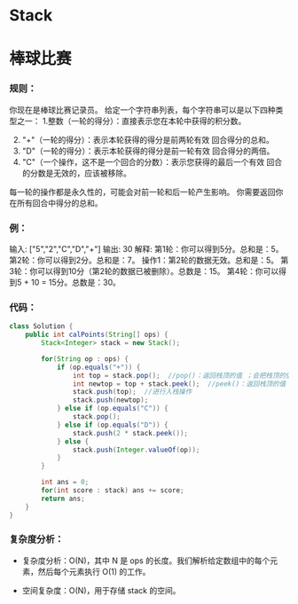 # Stack
# 棒球比赛

### 规则：

你现在是棒球比赛记录员。
给定一个字符串列表，每个字符串可以是以下四种类型之一：
 1.整数（一轮的得分）：直接表示您在本轮中获得的积分数。

2. "+"（一轮的得分）：表示本轮获得的得分是前两轮有效 回合得分的总和。
3. "D"（一轮的得分）：表示本轮获得的得分是前一轮有效 回合得分的两倍。
4. "C"（一个操作，这不是一个回合的分数）：表示您获得的最后一个有效 回合的分数是无效的，应该被移除。

每一轮的操作都是永久性的，可能会对前一轮和后一轮产生影响。
你需要返回你在所有回合中得分的总和。

### 例：

输入: ["5","2","C","D","+"]
输出: 30
解释: 
第1轮：你可以得到5分。总和是：5。
第2轮：你可以得到2分。总和是：7。
操作1：第2轮的数据无效。总和是：5。
第3轮：你可以得到10分（第2轮的数据已被删除）。总数是：15。
第4轮：你可以得到5 + 10 = 15分。总数是：30。

### 代码：

```java
class Solution {
    public int calPoints(String[] ops) {
        Stack<Integer> stack = new Stack();

        for(String op : ops) {
            if (op.equals("+")) {
                int top = stack.pop();  //pop()：返回栈顶的值 ；会把栈顶的值删除。
                int newtop = top + stack.peek();  //peek()：返回栈顶的值 ；不改变栈的值，查看栈顶的对象而不移除它。
                stack.push(top);  //进行入栈操作
                stack.push(newtop);
            } else if (op.equals("C")) {
                stack.pop();
            } else if (op.equals("D")) {
                stack.push(2 * stack.peek());
            } else {
                stack.push(Integer.valueOf(op));
            }
        }

        int ans = 0;
        for(int score : stack) ans += score;
        return ans;
    }
}
```

### 复杂度分析：

- 复杂度分析：O(N)，其中 N 是 ops 的长度。我们解析给定数组中的每个元素，然后每个元素执行 O(1) 的工作。

- 空间复杂度：O(N)，用于存储 stack 的空间。
